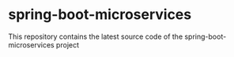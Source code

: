 # spring-boot-microservices
This repository contains the latest source code of the spring-boot-microservices project
